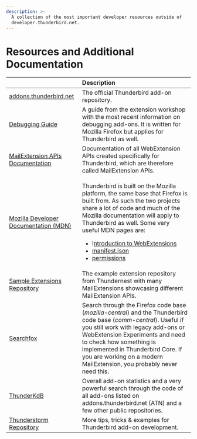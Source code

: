 ```yaml
---
description: >-
  A collection of the most important developer resources outside of
  developer.thunderbird.net.
---
```


# Resources and Additional Documentation

<table>
  <thead>
    <tr>
      <th style="text-align:left"></th>
      <th style="text-align:left">Description</th>
    </tr>
  </thead>
  <tbody>
    <tr>
      <td style="text-align:left"><a href="https://addons.thunderbird.net">addons.thunderbird.net</a>
      </td>
      <td style="text-align:left">The official Thunderbird add-on repository.</td>
    </tr>
    <tr>
      <td style="text-align:left"><a href="https://extensionworkshop.com/documentation/develop/debugging/">Debugging Guide</a>
      </td>
      <td style="text-align:left">A guide from the extension workshop with the most recent information on
        debugging add-ons. It is written for Mozilla Firefox but applies for Thunderbird
        as well.</td>
    </tr>
    <tr>
      <td style="text-align:left"><a href="https://thunderbird-webextensions.readthedocs.io/en/68/">MailExtension APIs Documentation</a>
      </td>
      <td style="text-align:left">Documentation of all WebExtension APIs created specifically for Thunderbird,
        which are therefore called MailExtension APIs.</td>
    </tr>
    <tr>
      <td style="text-align:left"><a href="https://developer.mozilla.org/en-US/docs/Mozilla/Add-ons/WebExtensions">Mozilla Developer Documentation (MDN)</a>
      </td>
      <td style="text-align:left">
        <p>Thunderbird is built on the Mozilla platform, the same base that Firefox
          is built from. As such the two projects share a lot of code and much of
          the Mozilla documentation will apply to Thunderbird as well. Some very
          useful MDN pages are:</p>
        <ul>
          <li>I<a href="https://developer.mozilla.org/en-US/docs/Mozilla/Add-ons/WebExtensions">ntroduction to WebExtensions</a>
          </li>
          <li><a href="https://developer.mozilla.org/en-US/docs/Mozilla/Add-ons/WebExtensions/manifest.json">manifest.json</a>
          </li>
          <li><a href="https://developer.mozilla.org/en-US/docs/Mozilla/Add-ons/WebExtensions/manifest.json/permissions">permissions</a>
          </li>
        </ul>
      </td>
    </tr>
    <tr>
      <td style="text-align:left"><a href="https://github.com/thundernest/sample-extensions">Sample Extensions Repository</a>
      </td>
      <td style="text-align:left">The example extension repository from Thundernest with many MailExtensions
        showcasing different MailExtension APIs.</td>
    </tr>
    <tr>
      <td style="text-align:left"><a href="https://searchfox.org/">Searchfox</a>
      </td>
      <td style="text-align:left">Search through the Firefox code base (<em>mozilla-central</em>) and the
        Thunderbird code base (<em>comm-central</em>). Useful if you still work
        with legacy add-ons or WebExtension Experiments and need to check how something
        is implemented in Thunderbird Core. If you are working on a modern MailExtension,
        you probably never need this.</td>
    </tr>
    <tr>
      <td style="text-align:left"><a href="https://cleidigh.github.io/ThunderKdB/index.html">ThunderKdB</a>
      </td>
      <td style="text-align:left">Overall add-on statistics and a very powerful search through the code
        of all add-ons listed on addons.thunderbird.net (ATN) and a few other public
        repositories.</td>
    </tr>
    <tr>
      <td style="text-align:left"><a href="https://github.com/cleidigh/ThunderStorm">Thunderstorm Repository</a>
      </td>
      <td style="text-align:left">More tips, tricks &amp; examples for Thunderbird add-on development.</td>
    </tr>
  </tbody>
</table>